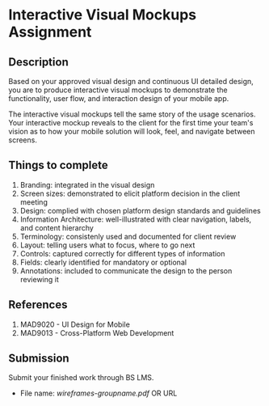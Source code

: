 # Interactive Visual Mockups Assignment

## Description

Based on your approved visual design and continuous UI detailed design, you are to produce interactive visual mockups to demonstrate the functionality, user flow, and interaction design of your mobile app. 

The interactive visual mockups tell the same story of the usage scenarios. Your interactive mockup reveals to the client for the first time your team's vision as to how your mobile solution will look, feel, and navigate between screens.

## Things to complete

1. Branding: integrated in the visual design
2. Screen sizes: demonstrated to elicit platform decision in the client meeting
3. Design: complied with chosen platform design standards and guidelines
4. Information Architecture: well-illustrated with clear navigation, labels, and content hierarchy
5. Terminology: consistenly used and documented for client review
6. Layout: telling users what to focus, where to go next
7. Controls: captured correctly for different types of information
8. Fields: clearly identified for mandatory or optional
9. Annotations: included to communicate the design to the person reviewing it

## References

1. MAD9020 - UI Design for Mobile
2. MAD9013 - Cross-Platform Web Development

## Submission

Submit your finished work through BS LMS.
- File name: _wireframes-groupname.pdf_ OR URL 
